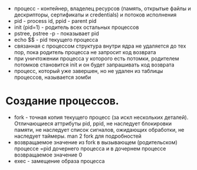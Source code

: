 
* процесс - контейнер, владелец ресурсов (память, открытые файлы и дескрипторы, сертификаты и credentials) и потоков исполнения
* pid - process id, ppid - parent pid
* init (pid=1) - родитель всех остальных процессов
* pstree, pstree -p - показывает pid
* echo $$ - pid текущего процесса
* связанная с процессом структура внутри ядра не удаляется до тех пор, пока родитель процесса не запросит код возврата
* при уничтожении процесса у которого есть потомки, родителем потомков становится init и он будет запрашивать код возврата
* процесс, который уже завершен, но не удален из таблицы процессов, называется зомби

Создание процессов. 
=

* fork - точная копия текущего процесс (за искл нескольких деталей). Отличающиеся аттрибуты pid, ppid, не наследует блокировки памяти, не наследует список сигналов, ожидающих обработки, не наследует таймеры. man 2 fork для подробностей
* возвращаемое значение из fork в вызывающем (родительском) процессе =pid дочернего процесса и в дочернем процессе возвращаемое значение 0
* exec - замещение образа процесса
